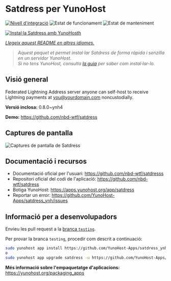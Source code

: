 <!--
N.B.: Aquest README ha estat generat automàticament per <https://github.com/YunoHost/apps/tree/master/tools/readme_generator>
NO s'ha de modificar manualment.
-->

# Satdress per YunoHost

[![Nivell d'integració](https://apps.yunohost.org/badge/integration/satdress)](https://ci-apps.yunohost.org/ci/apps/satdress/)
![Estat de funcionament](https://apps.yunohost.org/badge/state/satdress)
![Estat de manteniment](https://apps.yunohost.org/badge/maintained/satdress)

[![Instal·la Satdress amb YunoHosth](https://install-app.yunohost.org/install-with-yunohost.svg)](https://install-app.yunohost.org/?app=satdress)

*[Llegeix aquest README en altres idiomes.](./ALL_README.md)*

> *Aquest paquet et permet instal·lar Satdress de forma ràpida i senzilla en un servidor YunoHost.*  
> *Si no tens YunoHost, consulta [la guia](https://yunohost.org/install) per saber com instal·lar-lo.*

## Visió general

Federated Lightning Address server anyone can self-host to receive Lightning payments at you@yourdomain.com noncustodially.


**Versió inclosa:** 0.8.0~ynh4

**Demo:** <https://github.com/nbd-wtf/satdress>

## Captures de pantalla

![Captures de pantalla de Satdress](./doc/screenshots/example.jpg)

## Documentació i recursos

- Documentació oficial per l'usuari: <https://github.com/nbd-wtf/satdresss>
- Repositori oficial del codi de l'aplicació: <https://github.com/nbd-wtf/satdress>
- Botiga YunoHost: <https://apps.yunohost.org/app/satdress>
- Reportar un error: <https://github.com/YunoHost-Apps/satdress_ynh/issues>

## Informació per a desenvolupadors

Envieu les pull request a la [branca `testing`](https://github.com/YunoHost-Apps/satdress_ynh/tree/testing).

Per provar la branca `testing`, procedir com descrit a continuació:

```bash
sudo yunohost app install https://github.com/YunoHost-Apps/satdress_ynh/tree/testing --debug
o
sudo yunohost app upgrade satdress -u https://github.com/YunoHost-Apps/satdress_ynh/tree/testing --debug
```

**Més informació sobre l'empaquetatge d'aplicacions:** <https://yunohost.org/packaging_apps>
